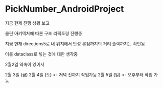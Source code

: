 # PickNumber_AndroidProject

지금 현제 진행 상황 보고

클린 아키텍처에 따른 구조 리팩토링 진행중

지금 현재 directions5로 내 위치에서 안성 본점까지의 거리 출력까지는 확인됨

이를 dataclass로 넣는 것에 대한 생각중

2월2일 약속이 있어서

2월 3일 (금)
2월 4일 (토) <- 저녁 전까지 작업가능
2월 5일 (일) <- 오후부터 작업 가능
